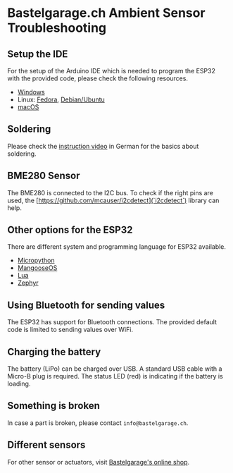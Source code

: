 # Bastelgarage.ch Ambient Sensor Troubleshooting

## Setup the IDE
For the setup of the Arduino IDE which is needed to program the ESP32 with the provided code, please check the following resources.

- [Windows](https://www.youtube.com/watch?v=TwOqgXSROHI&index=4&list=PLeW4WDHiYMZHtWh2dYQC2lGYQVVQXSan3)
- Linux: [Fedora](https://github.com/espressif/arduino-esp32/blob/master/docs/arduino-ide/fedora.md), [Debian/Ubuntu](https://github.com/espressif/arduino-esp32/blob/master/docs/arduino-ide/debian_ubuntu.md)
- [macOS](https://github.com/espressif/arduino-esp32/blob/master/docs/arduino-ide/mac.md)

## Soldering
Please check the [instruction video](https://www.youtube.com/watch?v=16id2UgzC2s&index=3&list=PLeW4WDHiYMZHbmb2ZuTdQ1KZCNdrLls8V) in German for the basics about soldering.

## BME280 Sensor
The BME280 is connected to the I2C bus. To check if the right pins are used, the [https://github.com/mcauser/i2cdetect](`i2cdetect`) library can help.

## Other options for the ESP32
There are different system and programming language for ESP32 available.

- [Micropython](https://micropython.org/)
- [MangooseOS](https://mongoose-os.com/)
- [Lua](https://github.com/Nicholas3388/LuaNode)
- [Zephyr](https://www.zephyrproject.org/)

## Using Bluetooth for sending values
The ESP32 has support for Bluetooth connections. The provided default code is limited to sending values over WiFi.

## Charging the battery
The battery (LiPo) can be charged over USB. A standard USB cable with a Micro-B plug is required. The status LED (red) is indicating if the battery is loading.

## Something is broken
In case a part is broken, please contact `info@bastelgarage.ch`.

## Different sensors
For other sensor or actuators, visit [Bastelgarage's online shop](https://www.bastelgarage.ch/). 


